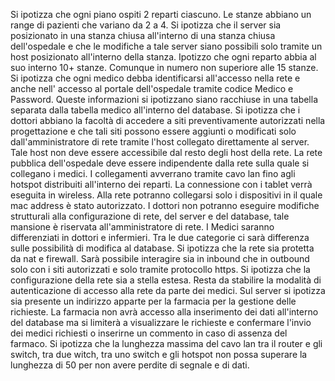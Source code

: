 Si ipotizza che ogni piano ospiti 2 reparti ciascuno. Le stanze abbiano un range di pazienti che variano da 2 a 4. Si ipotizza che il server sia posizionato in una stanza chiusa all'interno di una stanza chiusa dell'ospedale e che le modifiche a tale server siano possibili solo tramite un host posizionato all'interno della stanza.
Ipotizzo che ogni reparto abbia al suo interno 10+ stanze. Comunque in numero non superiore alle 15 stanze.
Si ipotizza che ogni medico debba identificarsi all'accesso nella rete e anche nell' accesso al portale dell'ospedale tramite codice Medico e Password. Queste informazioni si ipotizzano siano racchiuse in una tabella separata dalla tabella medico all'interno del database. 
Si ipotizza che i dottori abbiano la facoltà di accedere a siti preventivamente autorizzati nella progettazione e che tali siti possono essere aggiunti o modificati solo dall'amministratore di rete tramite l'host collegato direttamente al server. Tale host non deve essere accessibile dal resto degli host della rete.
La rete pubblica dell'ospedale deve essere indipendente dalla rete sulla quale si collegano i medici. 
I collegamenti avverrano tramite cavo lan fino agli hotspot distribuiti all'interno dei reparti.
La connessione con i tablet verrà eseguita in wireless. Alla rete potranno collegarsi solo i dispositivi in il quale mac address è stato autorizzato.
I dottori non potranno eseguire modifiche strutturali alla configurazione di rete, del server e del database, tale mansione è riservata all'amministratore di rete.
I Medici saranno differenziati in dottori e infermieri. Tra le due categorie ci sarà differenza sulle possibilità di modifica al database. 
Si ipotizza che la rete sia protetta da nat e firewall. Sarà possibile interagire sia in inbound che in outbound solo con i siti autorizzati e solo tramite protocollo https. 
Si ipotizza che la configurazione della rete sia a stella estesa. 
Resta da stabilire la modalità di autenticazione di accesso alla rete da parte dei medici.
Sul server si ipotizza sia presente un indirizzo apparte per la farmacia per la gestione delle richieste. La farmacia non avrà accesso alla inserimento dei dati all'interno del database ma si limiterà a visualizzare le richieste e confermare l'invio dei medici richiesti o inserirne un commento in caso di assenza del farmaco.
Si ipotizza che la lunghezza massima del cavo lan tra il router e gli switch, tra due witch, tra uno switch e gli hotspot non possa superare la lunghezza di 50 per non avere perdite di segnale e di dati.
